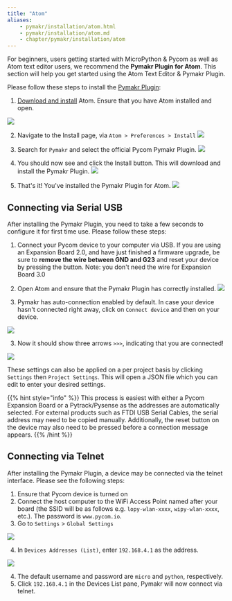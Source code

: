 ```yaml
---
title: "Atom"
aliases:
    - pymakr/installation/atom.html
    - pymakr/installation/atom.md
    - chapter/pymakr/installation/atom
---
```


For beginners, users getting started with MicroPython & Pycom as well as Atom text editor users, we recommend the **Pymakr Plugin for Atom**. This section will help you get started using the Atom Text Editor & Pymakr Plugin.

Please follow these steps to install the [Pymakr Plugin](https://atom.io/packages/pymakr):

1. [Download and install](https://atom.io) Atom. Ensure that you have Atom installed and open.

![](/gitbook/assets/atom_setup_step_1-1.png)

2. Navigate to the Install page, via `Atom > Preferences > Install`
![](/gitbook/assets/atom_setup_step_2-1.png)

3. Search for `Pymakr` and select the official Pycom Pymakr Plugin.
![](/gitbook/assets/atom_setup_step_3-1.png)

4. You should now see and click the Install button. This will download and install the Pymakr Plugin.
![](/gitbook/assets/atom_setup_step_4-1.png)

5. That's it! You've installed the Pymakr Plugin for Atom.
![](/gitbook/assets/atom_setup_step_5-1.png)

## Connecting via Serial USB

After installing the Pymakr Plugin, you need to take a few seconds to configure it for first time use. Please follow these steps:

1. Connect your Pycom device to your computer via USB. If you are using an Expansion Board 2.0, and have just finished a firmware upgrade, be sure to **remove the wire between GND and G23** and reset your device by pressing the button.
   Note: you don't need the wire for Expansion Board 3.0

1. Open Atom and ensure that the Pymakr Plugin has correctly installed.
![](/gitbook/assets/atom_config_step_2-1.png)

2. Pymakr has auto-connection enabled by default. In case your device hasn't connected right away, click on `Connect device` and then on your device.

![](/gitbook/assets/atom_config_step_4.png)

3. Now it should show three arrows `>>>`, indicating that you are connected!

![](/gitbook/assets/atom_config_step_7%20%281%29.png)

These settings can also be applied on a per project basis by clicking `Settings` then `Project Settings`. This will open a JSON file which you can edit to enter your desired settings.

{{% hint style="info" %}}
This process is easiest with either a Pycom Expansion Board or a Pytrack/Pysense as the addresses are automatically selected. For external products such as FTDI USB Serial Cables, the serial address may need to be copied manually. Additionally, the reset button on the device may also need to be pressed before a connection message appears.
{{% /hint %}}

## Connecting via Telnet

After installing the Pymakr Plugin, a device may be connected via the telnet interface. Please see the following steps:

1. Ensure that Pycom device is turned on
2. Connect the host computer to the WiFi Access Point named after your board (the SSID will be as follows e.g. `lopy-wlan-xxxx`, `wipy-wlan-xxxx`, etc.). The password is `www.pycom.io`.
3. Go to `Settings` > `Global Settings`

![](/gitbook/assets/atom_global_settings.png)

4. In `Devices Addresses (List)`, enter `192.168.4.1` as the address.

![](/gitbook/assets/atom_device_list.png)

4. The default username and password are `micro` and `python`, respectively.
5. Click `192.168.4.1` in the Devices List pane, Pymakr will now connect via telnet.
